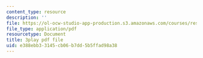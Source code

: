 ```yaml
---
content_type: resource
description: ''
file: https://ol-ocw-studio-app-production.s3.amazonaws.com/courses/res-6-012-introduction-to-probability-spring-2018/e388ebb33145cb06b7dd5b5ffad98a38_vJAG4EzSQZA.pdf
file_type: application/pdf
resourcetype: Document
title: 3play pdf file
uid: e388ebb3-3145-cb06-b7dd-5b5ffad98a38
---
```

